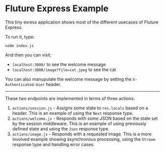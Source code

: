 # Fluture Express Example

This tiny exress application shows most of the different usecases of Fluture Express.

To run it, type:

```shell
node index.js
```

And then you can visit;

* `localhost:3000/` to see the welcome message
* `localhost:3000/image?file=cat.jpeg` to see the cat

You can also manupulate the welcome message by setting the
`X-Authenticated-User` header.

----

These two endpoints are implemented in terms of three actions:

1. `actions/session.js` - Assigns some state to `res.locals` based on a header.
   This is an example of using the `Next` response type.
2. `actions/welcome.js` - Responds with some JSON based on the state set by
   the session middleware. This is an example of using previously defined state
   and using the `Json` response type.
3. `actions/image.js` - Responds with a requested image. This is a more
   involved example showing asynchronous processing, using the `Stream`
   response type and handling error cases.

